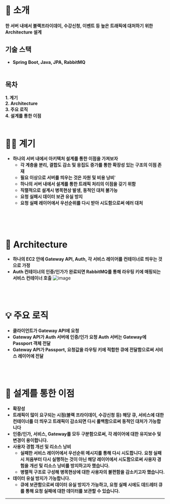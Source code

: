 # 📝 소개




#### 한 서버 내에서 블랙프라이데이, 수강신청, 이벤트 등 높은 트래픽에 대처하기 위한 Architecture 설계

## 기술 스택

- **Spring Boot, Java, JPA, RabbitMQ**
  <br/>
  <br/>

## 목차

**1. 계기**
<br>
**2. Architecture**
<br>
**3. 주요 로직**
<br/>
**4. 설계를 통한 이점**
<br/>
<br/>


# 👩‍💻 계기

- **하나의 서버 내에서 아키텍처 설계를 통한 이점을 가져보자**
  - **각 계층을 분리, 결합도 감소 및 응집도 증가를 통한 확장성 있는 구조의 이점 존재**
  - **필요 이상으로 서버를 띄우는 것은 자원 및 비용 낭비**'
  - **하나의 서버 내에서 설계를 통한 트래픽 처리의 이점을 갖기 위함**
  - **직렬적으로 설계시 병목현상 발생, 동적인 대처 불가능**
  - **요청 실패시 데이터 보관 유실 방지**
  - **요청 실패 레이어에서 우선순위를 다시 받아 시도함으로써 에러 대처**

<br/>
<br/>
<br/>


# 🔨 Architecture

- **하나의 EC2 안에 Gateway API, Auth, 각 서비스 레이어를 컨테이너로 띄우는 것으로 가정**
- **Auth 컨테이너의 인증/인가가 완료되면 RabbitMQ를 통해 라우팅 키에 매핑되는 서비스 컨테이너 호출**
![image](https://github.com/user-attachments/assets/8a15ffcf-404c-4f48-89b9-8374ab7491ae)

<br/>
<br/>

# 💡 주요 로직
- **클라이언트가 Gateway API에 요청**
- **Gateway API가 Auth 서버에 인증/인가 요청 Auth 서버는 Gateway에 Passport 객체 전달**
- **Gateway API가 Passport, 요청값을 라우팅 키에 적합한 큐에 전달함으로써 서비스 레이어에 전달**

<br/>
<br/>

# 🌟  설계를 통한 이점
-  **확장성**
  - **트래픽이 많이 요구되는 시점(블랙 프라이데이, 수강신청 등) 해당 큐, 서비스에 대한 컨테이너를 더 띄우고 트래픽이 감소되면 다시 롤백함으로써 동적인 대처가 가능합니다**
  - **인증/인가, 서비스, Gateway를 모두 구분함으로써, 각 레이어에 대한 유지보수 및 변경이 용이합니다.**
- **사용자 경험 개선 및 리소스 낭비**
  - **실패한 서비스 레이어에서 우선순위 메시지를 통해 다시 시도합니다. 요청 실패시 처음부터 다시 실행하는 것이 아닌 해당 레이어에서 시도함으로써 사용자 경험을 개선 및 리소스 낭비를 방지하고자 했습니다.**
  - **병렬적 구조로 구성해 병목현상에 대한 사용자의 불편함을 감소키고자 했습니다.**
- **데이터 유실 방지가 가능합니다.**
  - **큐에 보관함으로써 데이터 유실 방지가 가능하고, 요청 실패 시에도 데드레터 큐를 통해 요청 실패에 대한 데이터를 보관할 수 있습니다.**




<hr/>




